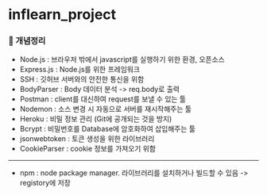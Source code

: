 # inflearn_project

### 💎 개념정리
- Node.js : 브라우저 밖에서 javascript를 실행하기 위한 환경, 오픈소스
- Express.js : Node.js를 위한 프레임워크
- SSH : 깃허브 서버와의 안전한 통신을 위함
- BodyParser : Body 데이터 분석 -> req.body로 출력
- Postman : client를 대신하여 request를 보낼 수 있는 툴
- Nodemon : 소스 변경 시 자동으로 서버를 재시작해주는 툴
- Heroku : 비밀 정보 관리 (Git에 공개되는 것을 방지)
- Bcrypt : 비밀번호를 Database에 암호화하여 삽입해주는 툴
- jsonwebtoken : 토큰 생성을 위한 라이브러리
- CookieParser : cookie 정보를 가져오기 위함
<hr>

- npm : node package manager. 라이브러리를 설치하거나 빌드할 수 있음 -> registory에 저장
